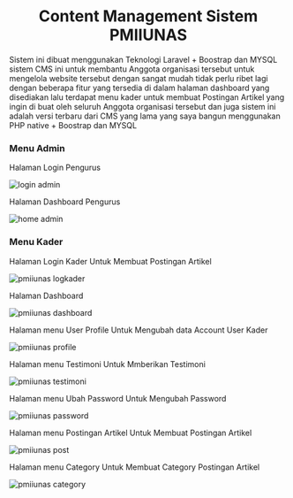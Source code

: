 <center><h1>Content Management Sistem PMIIUNAS</h1></center>
Sistem ini dibuat menggunakan Teknologi Laravel + Boostrap dan MYSQL sistem CMS ini untuk membantu Anggota organisasi tersebut untuk mengelola website tersebut  dengan sangat mudah tidak perlu ribet lagi dengan beberapa fitur yang tersedia di dalam halaman dashboard yang disediakan lalu terdapat menu kader untuk membuat Postingan Artikel yang ingin di buat oleh seluruh Anggota organisasi tersebut dan juga sistem ini adalah versi terbaru dari CMS yang lama yang saya bangun menggunakan PHP native + Boostrap dan MYSQL

<h3>Menu Admin</h3>
Halaman Login Pengurus

![login admin](https://github.com/farhanrizkyr/PMIIUNAS/assets/67540962/efe6f964-bb5f-4c37-b5b6-52d68daea1d5)

Halaman Dashboard Pengurus

![home admin](https://github.com/farhanrizkyr/PMIIUNAS/assets/67540962/000ec8fd-09a3-450b-ad77-f97c8cb5e0cd)

<h3>Menu Kader</h3>
Halaman Login Kader Untuk Membuat Postingan Artikel


![pmiiunas logkader](https://github.com/farhanrizkyr/PMIIUNAS/assets/67540962/599f8dff-1d99-4f97-bfe7-3af7f5fff179)


Halaman Dashboard

![pmiiunas dashboard](https://github.com/farhanrizkyr/PMIIUNAS/assets/67540962/91218e39-d057-46f3-a84e-3b8fa699397f)


Halaman menu User Profile Untuk Mengubah data Account User Kader


![pmiiunas profile](https://github.com/farhanrizkyr/PMIIUNAS/assets/67540962/ca958990-a367-4083-bf28-6ac8462fd1a6)

Halaman menu Testimoni Untuk Mmberikan Testimoni


![pmiiunas testimoni](https://github.com/farhanrizkyr/PMIIUNAS/assets/67540962/9b8718c2-5435-4943-b56e-50eede11681b)


Halaman menu Ubah Password Untuk Mengubah Password


![pmiiunas password](https://github.com/farhanrizkyr/PMIIUNAS/assets/67540962/450617a1-bd00-4eea-a8ec-a4a9d1e94941)


Halaman menu Postingan Artikel Untuk Membuat Postingan Artikel


![pmiiunas post](https://github.com/farhanrizkyr/PMIIUNAS/assets/67540962/ce7d48f8-3000-4176-9965-e67247b37743)

Halaman menu Category Untuk Membuat Category Postingan Artikel


![pmiiunas category](https://github.com/farhanrizkyr/PMIIUNAS/assets/67540962/acc69229-744f-44b5-b37a-7f566fb3c967)
